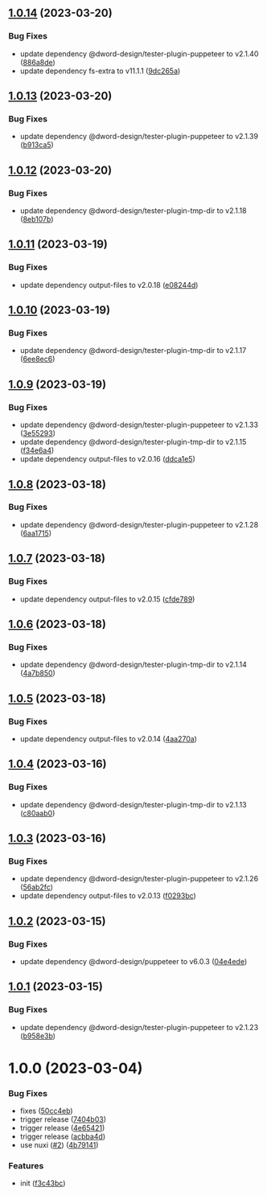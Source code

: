 ## [1.0.14](https://github.com/dword-design/nuxt-dev-server/compare/v1.0.13...v1.0.14) (2023-03-20)


### Bug Fixes

* update dependency @dword-design/tester-plugin-puppeteer to v2.1.40 ([886a8de](https://github.com/dword-design/nuxt-dev-server/commit/886a8de7d25bceb8e7e961dcdcb73e35fba8acba))
* update dependency fs-extra to v11.1.1 ([9dc265a](https://github.com/dword-design/nuxt-dev-server/commit/9dc265a7e48d8b79abf034fb2a3619fbea982924))

## [1.0.13](https://github.com/dword-design/nuxt-dev-server/compare/v1.0.12...v1.0.13) (2023-03-20)


### Bug Fixes

* update dependency @dword-design/tester-plugin-puppeteer to v2.1.39 ([b913ca5](https://github.com/dword-design/nuxt-dev-server/commit/b913ca57177497e2d2cc4da8c31f8166ec059b95))

## [1.0.12](https://github.com/dword-design/nuxt-dev-server/compare/v1.0.11...v1.0.12) (2023-03-20)


### Bug Fixes

* update dependency @dword-design/tester-plugin-tmp-dir to v2.1.18 ([8eb107b](https://github.com/dword-design/nuxt-dev-server/commit/8eb107b7f7934e481f76019c97de8c482ff3d11e))

## [1.0.11](https://github.com/dword-design/nuxt-dev-server/compare/v1.0.10...v1.0.11) (2023-03-19)


### Bug Fixes

* update dependency output-files to v2.0.18 ([e08244d](https://github.com/dword-design/nuxt-dev-server/commit/e08244d1b98144878ac10052be7ce90834b4509e))

## [1.0.10](https://github.com/dword-design/nuxt-dev-server/compare/v1.0.9...v1.0.10) (2023-03-19)


### Bug Fixes

* update dependency @dword-design/tester-plugin-tmp-dir to v2.1.17 ([6ee8ec6](https://github.com/dword-design/nuxt-dev-server/commit/6ee8ec60e7f681191104cdf24c79986edef5f144))

## [1.0.9](https://github.com/dword-design/nuxt-dev-server/compare/v1.0.8...v1.0.9) (2023-03-19)


### Bug Fixes

* update dependency @dword-design/tester-plugin-puppeteer to v2.1.33 ([3e55293](https://github.com/dword-design/nuxt-dev-server/commit/3e5529323b0b21be8a3cf78fe00e56e7d97da47e))
* update dependency @dword-design/tester-plugin-tmp-dir to v2.1.15 ([f34e6a4](https://github.com/dword-design/nuxt-dev-server/commit/f34e6a441c8c115a4d89d874ade6aaa690a7108e))
* update dependency output-files to v2.0.16 ([ddca1e5](https://github.com/dword-design/nuxt-dev-server/commit/ddca1e51d6a560cf39c9072c2b5e02c755e72857))

## [1.0.8](https://github.com/dword-design/nuxt-dev-server/compare/v1.0.7...v1.0.8) (2023-03-18)


### Bug Fixes

* update dependency @dword-design/tester-plugin-puppeteer to v2.1.28 ([6aa1715](https://github.com/dword-design/nuxt-dev-server/commit/6aa1715b20f0192c1db945281599eacdbbd2816c))

## [1.0.7](https://github.com/dword-design/nuxt-dev-server/compare/v1.0.6...v1.0.7) (2023-03-18)


### Bug Fixes

* update dependency output-files to v2.0.15 ([cfde789](https://github.com/dword-design/nuxt-dev-server/commit/cfde789e80805c6e1c0f82b7ef5dfad215d1ec65))

## [1.0.6](https://github.com/dword-design/nuxt-dev-server/compare/v1.0.5...v1.0.6) (2023-03-18)


### Bug Fixes

* update dependency @dword-design/tester-plugin-tmp-dir to v2.1.14 ([4a7b850](https://github.com/dword-design/nuxt-dev-server/commit/4a7b8503f84d2db22049f06380c83e96e1a9a707))

## [1.0.5](https://github.com/dword-design/nuxt-dev-server/compare/v1.0.4...v1.0.5) (2023-03-18)


### Bug Fixes

* update dependency output-files to v2.0.14 ([4aa270a](https://github.com/dword-design/nuxt-dev-server/commit/4aa270aa7051cbe048c0571b5c3f90f7e66906a0))

## [1.0.4](https://github.com/dword-design/nuxt-dev-server/compare/v1.0.3...v1.0.4) (2023-03-16)


### Bug Fixes

* update dependency @dword-design/tester-plugin-tmp-dir to v2.1.13 ([c80aab0](https://github.com/dword-design/nuxt-dev-server/commit/c80aab0a9e5af89f5c5ecb72415dde4970125680))

## [1.0.3](https://github.com/dword-design/nuxt-dev-server/compare/v1.0.2...v1.0.3) (2023-03-16)


### Bug Fixes

* update dependency @dword-design/tester-plugin-puppeteer to v2.1.26 ([56ab2fc](https://github.com/dword-design/nuxt-dev-server/commit/56ab2fc85a21cc560bd7da55e37e4134fe8cbf88))
* update dependency output-files to v2.0.13 ([f0293bc](https://github.com/dword-design/nuxt-dev-server/commit/f0293bca506a67d33605fea36817a5070e87f132))

## [1.0.2](https://github.com/dword-design/nuxt-dev-server/compare/v1.0.1...v1.0.2) (2023-03-15)


### Bug Fixes

* update dependency @dword-design/puppeteer to v6.0.3 ([04e4ede](https://github.com/dword-design/nuxt-dev-server/commit/04e4eded0cbfa36548da49223d0d183f380a93a5))

## [1.0.1](https://github.com/dword-design/nuxt-dev-server/compare/v1.0.0...v1.0.1) (2023-03-15)


### Bug Fixes

* update dependency @dword-design/tester-plugin-puppeteer to v2.1.23 ([b958e3b](https://github.com/dword-design/nuxt-dev-server/commit/b958e3baeec39590d0112ada4a544cc53f9b45d9))

# 1.0.0 (2023-03-04)


### Bug Fixes

* fixes ([50cc4eb](https://github.com/dword-design/nuxt-dev-server/commit/50cc4eb9e7c6c77eeabaa1c71699abe01613eede))
* trigger release ([7404b03](https://github.com/dword-design/nuxt-dev-server/commit/7404b03d215112825f973fb07d1c82660a899d0e))
* trigger release ([4e65421](https://github.com/dword-design/nuxt-dev-server/commit/4e65421c5ea6008d268c2b189aba693c0fbe69c0))
* trigger release ([acbba4d](https://github.com/dword-design/nuxt-dev-server/commit/acbba4dce62d68ae3624eec55acf34d4f68e777a))
* use nuxi ([#2](https://github.com/dword-design/nuxt-dev-server/issues/2)) ([4b79141](https://github.com/dword-design/nuxt-dev-server/commit/4b791417388e42e5917463219ddab636e0b86dd0))


### Features

* init ([f3c43bc](https://github.com/dword-design/nuxt-dev-server/commit/f3c43bc3277ab8ecbb52f8fab41b5456c12c42ef))
